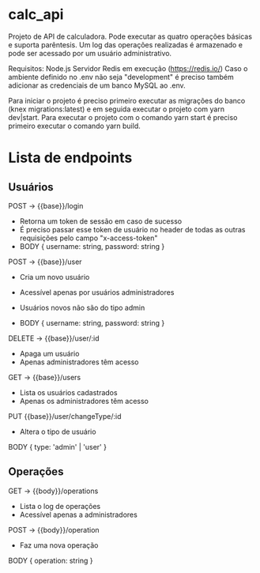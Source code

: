 # calc_api

Projeto de API de calculadora. Pode executar as quatro operações básicas e suporta parêntesis. 
Um log das operações realizadas é armazenado e pode ser acessado por um usuário administrativo. 

Requisitos:
Node.js
Servidor Redis em execução (https://redis.io/)
Caso o ambiente definido no .env não seja "development" é preciso também adicionar as credenciais 
de um banco MySQL ao .env.

Para iniciar o projeto é preciso primeiro executar as migrações do banco (knex migrations:latest) 
e em seguida executar o projeto com yarn dev|start. Para executar o projeto com o comando yarn start 
é preciso primeiro executar o comando yarn build.


# Lista de endpoints

## Usuários
POST -> {{base}}/login
  - Retorna um token de sessão em caso de sucesso
  - É preciso passar esse token de usuário no header de todas as outras requisições pelo campo "x-access-token"
- BODY {
  username: string,
  password: string
}

POST -> {{base}}/user
  - Cria um novo usuário
  - Acessível apenas por usuários administradores
  - Usuários novos não são do tipo admin

- BODY {
  username: string,
  password: string
}

DELETE -> {{base}}/user/:id
  - Apaga um usuário
  - Apenas administradores têm acesso

GET -> {{base}}/users
  - Lista os usuários cadastrados
  - Apenas os administradores têm acesso

PUT {{base}}/user/changeType/:id
  - Altera o tipo de usuário

BODY {
  type: 'admin' | 'user'
}

## Operações
GET -> {{body}}/operations
  - Lista o log de operações
  - Acessível apenas a administradores
  
POST -> {{body}}/operation
  - Faz uma nova operação

BODY {
  operation: string
}

